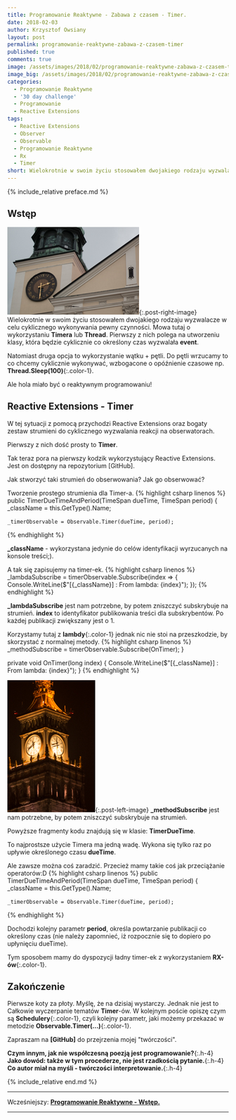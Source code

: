```yaml
---
title: Programowanie Reaktywne - Zabawa z czasem - Timer.
date: 2018-02-03
author: Krzysztof Owsiany
layout: post
permalink: programowanie-reaktywne-zabawa-z-czasem-timer
published: true
comments: true        
image: /assets/images/2018/02/programowanie-reaktywne-zabawa-z-czasem-timer/post.jpg
image_big: /assets/images/2018/02/programowanie-reaktywne-zabawa-z-czasem-timer/post-big.jpg
categories:
  - Programowanie Reaktywne
  - '30 day challenge'
  - Programowanie
  - Reactive Extensions
tags:
  - Reactive Extensions
  - Observer
  - Observable
  - Programowanie Reaktywne
  - Rx
  - Timer
short: Wielokrotnie w swoim życiu stosowałem dwojakiego rodzaju wyzwalacze w celu cyklicznego wykonywania pewny czynności. Mowa tutaj o wykorzystaniu Timera lub Thread. Pierwszy z nich polega na utworzeniu klasy, która będzie cyklicznie co określony czas wyzwalała event.
---
```

{% include_relative preface.md %}

## Wstęp
[![Reactive Extensions - Timer][post]][post-big]{:.post-right-image}
Wielokrotnie w swoim życiu stosowałem dwojakiego rodzaju wyzwalacze w celu cyklicznego wykonywania pewny czynności. 
Mowa tutaj o wykorzystaniu **Timera** lub **Thread**.
Pierwszy z nich polega na utworzeniu klasy, która będzie cyklicznie co określony czas wyzwalała **event**.

Natomiast druga opcja to wykorzystanie wątku + pętli. 
Do pętli wrzucamy to co chcemy cyklicznie wykonywać, wzbogacone o opóźnienie czasowe np. **Thread.Sleep(100)**{:.color-1}.

Ale hola miało być o reaktywnym programowaniu! 


## Reactive Extensions - Timer
W tej sytuacji z pomocą przychodzi Reactive Extensions oraz bogaty zestaw strumieni do cyklicznego wyzwalania reakcji na obserwatorach.

Pierwszy z nich dość prosty to **Timer**.

Tak teraz pora na pierwszy kodzik wykorzystujący Reactive Extensions. Jest on dostępny na repozytorium [GitHub].

Jak stworzyć taki strumień do obserwowania? Jak go obserwować?

Tworzenie prostego strumienia dla Timer-a.
{% highlight csharp linenos %}
public TimerDueTimeAndPeriod(TimeSpan dueTime, TimeSpan period)
{
	_className = this.GetType().Name;

	_timerObservable = Observable.Timer(dueTime, period);
{% endhighlight %}

**_className** - wykorzystana jedynie do celów identyfikacji wyrzucanych na konsole treści;).

A tak się zapisujemy na timer-ek.
{% highlight csharp linenos %}
_lambdaSubscribe = timerObservable.Subscribe(index =>
{
    Console.WriteLine($"[{_className}] : From lambda: {index}");
});
{% endhighlight %}

**_lambdaSubscribe** jest nam potrzebne, by potem zniszczyć subskrybuje na strumień.
**index** to identyfikator publikowania treści dla subskrybentów. Po każdej publikacji zwiększany jest o 1.

Korzystamy tutaj z **lambdy**{:.color-1} jednak nic nie stoi na przeszkodzie, by skorzystać z normalnej metody.
{% highlight csharp linenos %}
    _methodSubscribe = timerObservable.Subscribe(OnTimer);
}

private void OnTimer(long index)
{
	Console.WriteLine($"[{_className}] : From lambda: {index}");
}
{% endhighlight %}

[![Reactive Extensions - Timer][image1]][image1-big]{:.post-left-image}
**_methodSubscribe** jest nam potrzebne, by potem zniszczyć subskrybuje na strumień.

Powyższe fragmenty kodu znajdują się w klasie: **TimerDueTime**.

To najprostsze użycie Timera ma jedną wadę. Wykona się tylko raz po upływie określonego czasu **dueTime**.

Ale zawsze można coś zaradzić. Przecież mamy takie coś jak przeciążanie operatorów:D
{% highlight csharp linenos %}
public TimerDueTimeAndPeriod(TimeSpan dueTime, TimeSpan period)
{
	_className = this.GetType().Name;

	_timerObservable = Observable.Timer(dueTime, period);
{% endhighlight %}

Dochodzi kolejny parametr **period**, określa powtarzanie publikacji co określony czas (nie należy zapomnieć, iż rozpocznie się to dopiero po upłynięciu dueTime).

Tym sposobem mamy do dyspozycji ładny timer-ek z wykorzystaniem **RX-ów**{:.color-1}.

## Zakończenie
Pierwsze koty za płoty. Myślę, że na dzisiaj wystarczy. Jednak nie jest to Całkowie wyczerpanie tematów **Timer**-ów. W kolejnym poście opiszę czym są **Schedulery**{:.color-1}, czyli kolejny parametr, jaki możemy przekazać w metodzie **Observable.Timer(...)**{:.color-1}.

Zapraszam na **[GitHub]** do przejrzenia mojej "twórczości".

**Czym innym, jak nie współczesną poezją jest programowanie?**{:.h-4}
**Jako dowód: także w tym procederze, nie jest rzadkością pytanie.**{:.h-4}
**Co autor miał na myśli - twórczości interpretowanie.**{:.h-4}

{% include_relative end.md %}

------
Wcześniejszy: **[Programowanie Reaktywne - Wstęp.][previous]**

------

[previous]: {{site.url}}/programowanie-reaktywne-wstep
[next]: {{site.url}}/domain-driven-design-podstawowe-czesci-skladowe

[post]: /assets/images/2018/02/programowanie-reaktywne-zabawa-z-czasem-timer/post.jpg
[post-big]: /assets/images/2018/02/programowanie-reaktywne-zabawa-z-czasem-timer/post-big.jpg

[image1]: /assets/images/2018/02/programowanie-reaktywne-zabawa-z-czasem-timer/image1.jpg
[image1-big]: /assets/images/2018/02/programowanie-reaktywne-zabawa-z-czasem-timer/image1-big.jpg

[linq]: https://msdn.microsoft.com/en-us/library/bb308959.aspx
[ms]: http://microsoft.com
[Reactive Extensions]: https://msdn.microsoft.com/en-us/library/hh242985(v=vs.103).aspx